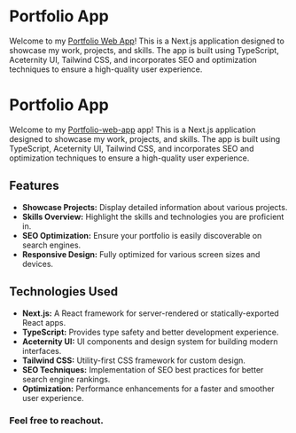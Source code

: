 # Portfolio App

Welcome to my [Portfolio Web App](https://portfolio-mursaleen.netlify.app/)! This is a Next.js application designed to showcase my work, projects, and skills. The app is built using TypeScript, Aceternity UI, Tailwind CSS, and incorporates SEO and optimization techniques to ensure a high-quality user experience.
# Portfolio App

Welcome to my [Portfolio-web-app]([https://nextjs.org](https://portfolio-mursaleen.netlify.app/)) app! This is a Next.js application designed to showcase my work, projects, and skills. The app is built using TypeScript, Aceternity UI, Tailwind CSS, and incorporates SEO and optimization techniques to ensure a high-quality user experience.

## Features

- **Showcase Projects:** Display detailed information about various projects.
- **Skills Overview:** Highlight the skills and technologies you are proficient in.
- **SEO Optimization:** Ensure your portfolio is easily discoverable on search engines.
- **Responsive Design:** Fully optimized for various screen sizes and devices.

## Technologies Used

- **Next.js:** A React framework for server-rendered or statically-exported React apps.
- **TypeScript:** Provides type safety and better development experience.
- **Aceternity UI:** UI components and design system for building modern interfaces.
- **Tailwind CSS:** Utility-first CSS framework for custom design.
- **SEO Techniques:** Implementation of SEO best practices for better search engine rankings.
- **Optimization:** Performance enhancements for a faster and smoother user experience.

### Feel free to reachout.
